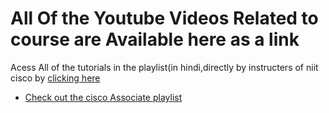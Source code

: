# All Of the Youtube Videos Related to course are Available here as a link

Acess All of the tutorials in the playlist(in hindi,directly by instructers of niit cisco by [clicking here](https://www.youtube.com/playlist?list=PLNOJ2BHalDqky1aiFgLyVO5mgqtWFTSx-)


- [Check out the cisco Associate playlist](https://www.youtube.com/playlist?list=PL1U-z6tCj5WBwy4WoMS3jSi7WE4AGOUcY)
